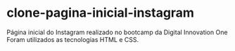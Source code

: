 # clone-pagina-inicial-instagram
Página inicial do Instagram realizado no bootcamp da Digital Innovation One
Foram utilizados as tecnologias HTML e CSS.
